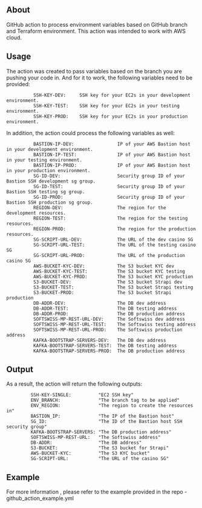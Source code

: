 ## About

GitHub action to process environment variables based on GitHub branch and Terraform environment.
This action was intended to work with AWS cloud.

## Usage

The action was created to pass variables based on the branch you are pushing your code in. And for it to work, the following 
variables need to be provided:
```
          SSH-KEY-DEV:     SSH key for your EC2s in your development environment.
          SSH-KEY-TEST:    SSH key for your EC2s in your testing environment.
          SSH-KEY-PROD:    SSH key for your EC2s in your production environment.
```

In addition, the action could process the following variables as well:

```
          BASTION-IP-DEV:                IP of your AWS Bastion host in your development environment.
          BASTION-IP-TEST:               IP of your AWS Bastion host in your testing environment.
          BASTION-IP-PROD:               IP of your AWS Bastion host in your production environment.
          SG-ID-DEV:                     Security group ID of your Bastion SSH development sg group.
          SG-ID-TEST:                    Security group ID of your Bastion SSH testing sg group.
          SG-ID-PROD:                    Security group ID of your Bastion SSH production sg group.
          REGION-DEV:                    The region for the development resources.
          REGION-TEST:                   The region for the testing resources.
          REGION-PROD:                   The region for the production resources.
          SG-SCRIPT-URL-DEV:             The URL of the dev casino SG
          SG-SCRIPT-URL-TEST:            The URL of the testing casino SG
          SG-SCRIPT-URL-PROD:            The URL of the production casino SG
          AWS-BUCKET-KYC-DEV:            The S3 bucket KYC dev
          AWS-BUCKET-KYC-TEST:           The S3 bucket KYC testing
          AWS-BUCKET-KYC-PROD:           The S3 bucket KYC production
          S3-BUCKET-DEV:                 The S3 bucket Strapi dev
          S3-BUCKET-TEST:                The S3 bucket Strapi testing
          S3-BUCKET-PROD:                The S3 bucket Strapi production
          DB-ADDR-DEV:                   The DB dev address
          DB-ADDR-TEST:                  The DB testing address
          DB-ADDR-PROD:                  The DB production address
          SOFTSWISS-MP-REST-URL-DEV:     The Softswiss dev address
          SOFTSWISS-MP-REST-URL-TEST:    The Softswiss testing address
          SOFTSWISS-MP-REST-URL-PROD:    The Softswiss production address
          KAFKA-BOOTSTRAP-SERVERS-DEV:   The DB dev address
          KAFKA-BOOTSTRAP-SERVERS-TEST:  The DB testing address
          KAFKA-BOOTSTRAP-SERVERS-PROD:  The DB production address
```

## Output

As a result, the action will return the following outputs:

```
         SSH-KEY-SINGLE:          "EC2 SSH key"
         ENV_BRANCH:              "The branch tag to be applied"
         ENV_REGION:              "The region to create the resources in"
         BASTION_IP:              "The IP of the Bastion host"
         SG_ID:                   "The ID of the Bastion host SSH security group"
         KAFKA-BOOTSTRAP-SERVERS: "The DB production address"
         SOFTSWISS-MP-REST-URL:   "The Softswiss address"
         DB-ADDR:                 "The DB address"
         S3-BUCKET:               "The S3 bucket for Strapi"
         AWS-BUCKET-KYC:          "The S3 KYC bucket"
         SG-SCRIPT-URL:           "The URL of the casino SG"
```

## Example

For more information , please refer to the example provided in the repo - github_action_example.yml